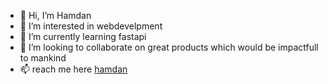 - 👋 Hi, I’m Hamdan
- 👀 I’m interested in webdevelpment
- 🌱 I’m currently learning fastapi
- 💞️ I’m looking to collaborate on great products which would be impactfull to mankind
- 📫  reach me here <a href="https://Hamhunter.github.io">hamdan</a>

<!---
Hamhunter/Hamhunter is a ✨ special ✨ repository because its `README.md` (this file) appears on your GitHub profile.
You can click the Preview link to take a look at your changes.
--->
